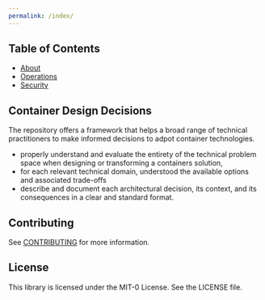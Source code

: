 ```yaml
---
permalink: /index/
---
```


## Table of Contents

- [About](about.md)
- [Operations](./EKS/Operations/)
- [Security](./EKS/Security/)



## Container Design Decisions 

The repository offers a framework that helps a broad range of technical practitioners to make informed decisions to adpot container technologies.
 - properly understand and evaluate the entirety of the technical problem space when designing or transforming a containers solution, 
 - for each relevant technical domain, understood the available options and associated trade-offs
 - describe and document each architectural decision, its context, and its consequences in a clear and standard format. 


## Contributing

See [CONTRIBUTING](CONTRIBUTING.md) for more information.

## License

This library is licensed under the MIT-0 License. See the LICENSE file.

